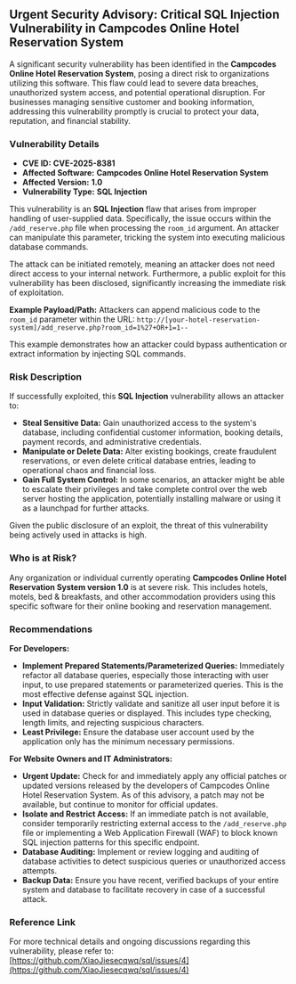 ## Urgent Security Advisory: Critical SQL Injection Vulnerability in Campcodes Online Hotel Reservation System

A significant security vulnerability has been identified in the **Campcodes Online Hotel Reservation System**, posing a direct risk to organizations utilizing this software. This flaw could lead to severe data breaches, unauthorized system access, and potential operational disruption. For businesses managing sensitive customer and booking information, addressing this vulnerability promptly is crucial to protect your data, reputation, and financial stability.

### Vulnerability Details

*   **CVE ID:** **CVE-2025-8381**
*   **Affected Software:** **Campcodes Online Hotel Reservation System**
*   **Affected Version:** **1.0**
*   **Vulnerability Type:** **SQL Injection**

This vulnerability is an **SQL Injection** flaw that arises from improper handling of user-supplied data. Specifically, the issue occurs within the `/add_reserve.php` file when processing the `room_id` argument. An attacker can manipulate this parameter, tricking the system into executing malicious database commands.

The attack can be initiated remotely, meaning an attacker does not need direct access to your internal network. Furthermore, a public exploit for this vulnerability has been disclosed, significantly increasing the immediate risk of exploitation.

**Example Payload/Path:**
Attackers can append malicious code to the `room_id` parameter within the URL:
`http://[your-hotel-reservation-system]/add_reserve.php?room_id=1%27+OR+1=1--`

This example demonstrates how an attacker could bypass authentication or extract information by injecting SQL commands.

### Risk Description

If successfully exploited, this **SQL Injection** vulnerability allows an attacker to:

*   **Steal Sensitive Data:** Gain unauthorized access to the system's database, including confidential customer information, booking details, payment records, and administrative credentials.
*   **Manipulate or Delete Data:** Alter existing bookings, create fraudulent reservations, or even delete critical database entries, leading to operational chaos and financial loss.
*   **Gain Full System Control:** In some scenarios, an attacker might be able to escalate their privileges and take complete control over the web server hosting the application, potentially installing malware or using it as a launchpad for further attacks.

Given the public disclosure of an exploit, the threat of this vulnerability being actively used in attacks is high.

### Who is at Risk?

Any organization or individual currently operating **Campcodes Online Hotel Reservation System version 1.0** is at severe risk. This includes hotels, motels, bed & breakfasts, and other accommodation providers using this specific software for their online booking and reservation management.

### Recommendations

**For Developers:**

*   **Implement Prepared Statements/Parameterized Queries:** Immediately refactor all database queries, especially those interacting with user input, to use prepared statements or parameterized queries. This is the most effective defense against SQL injection.
*   **Input Validation:** Strictly validate and sanitize all user input before it is used in database queries or displayed. This includes type checking, length limits, and rejecting suspicious characters.
*   **Least Privilege:** Ensure the database user account used by the application only has the minimum necessary permissions.

**For Website Owners and IT Administrators:**

*   **Urgent Update:** Check for and immediately apply any official patches or updated versions released by the developers of Campcodes Online Hotel Reservation System. As of this advisory, a patch may not be available, but continue to monitor for official updates.
*   **Isolate and Restrict Access:** If an immediate patch is not available, consider temporarily restricting external access to the `/add_reserve.php` file or implementing a Web Application Firewall (WAF) to block known SQL injection patterns for this specific endpoint.
*   **Database Auditing:** Implement or review logging and auditing of database activities to detect suspicious queries or unauthorized access attempts.
*   **Backup Data:** Ensure you have recent, verified backups of your entire system and database to facilitate recovery in case of a successful attack.

### Reference Link

For more technical details and ongoing discussions regarding this vulnerability, please refer to:
[https://github.com/XiaoJiesecqwq/sql/issues/4](https://github.com/XiaoJiesecqwq/sql/issues/4)